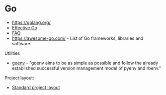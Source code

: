 # Go

* <https://golang.org/>
* [Effective Go](https://go.dev/doc/effective_go)
* [FAQ](https://go.dev/doc/faq)
* <https://awesome-go.com/> - List of Go frameworks, libraries and software.

Utilities

* [goenv](https://github.com/syndbg/goenv) - "goenv aims to be as simple as possible and follow the already established successful version management model of pyenv and rbenv."

Project layout:

* [Standard project layout](https://github.com/golang-standards/project-layout)